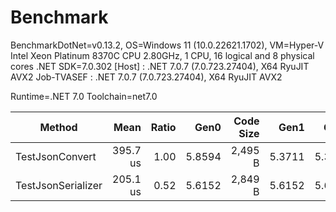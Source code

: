 # Benchmark

BenchmarkDotNet=v0.13.2, OS=Windows 11 (10.0.22621.1702), VM=Hyper-V
Intel Xeon Platinum 8370C CPU 2.80GHz, 1 CPU, 16 logical and 8 physical cores
.NET SDK=7.0.302
  [Host]     : .NET 7.0.7 (7.0.723.27404), X64 RyuJIT AVX2
  Job-TVASEF : .NET 7.0.7 (7.0.723.27404), X64 RyuJIT AVX2

Runtime=.NET 7.0  Toolchain=net7.0

|             Method |     Mean | Ratio |   Gen0 | Code Size |   Gen1 |   Gen2 | Allocated | Alloc Ratio |
|------------------- |---------:|------:|-------:|----------:|-------:|-------:|----------:|------------:|
|    TestJsonConvert | 395.7 us |  1.00 | 5.8594 |   2,495 B | 5.3711 | 5.3711 |  445.2 KB |        1.00 |
| TestJsonSerializer | 205.1 us |  0.52 | 5.6152 |   2,849 B | 5.6152 | 5.6152 | 224.75 KB |        0.50 |